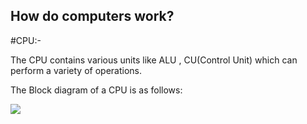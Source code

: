 ## How do computers work?
#CPU:-

The CPU contains various units like ALU , CU(Control Unit) which can perform a variety of operations.

The Block diagram of a CPU is as follows:


![](CPU.png)








